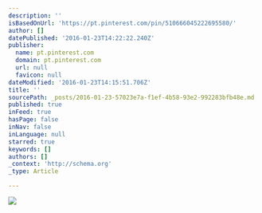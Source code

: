 ```yaml
---
description: ''
isBasedOnUrl: 'https://pt.pinterest.com/pin/510666045222695580/'
author: []
datePublished: '2016-01-23T14:22:22.240Z'
publisher:
  name: pt.pinterest.com
  domain: pt.pinterest.com
  url: null
  favicon: null
dateModified: '2016-01-23T14:15:51.706Z'
title: ''
sourcePath: _posts/2016-01-23-57023e7a-f1ef-4b58-93e2-992283bfb48e.md
published: true
inFeed: true
hasPage: false
inNav: false
inLanguage: null
starred: true
keywords: []
authors: []
_context: 'http://schema.org'
_type: Article

---
```

![](https://s-media-cache-ak0.pinimg.com/736x/b2/40/ea/b240ea7b489e46d07811e401dcbc2bff.jpg)